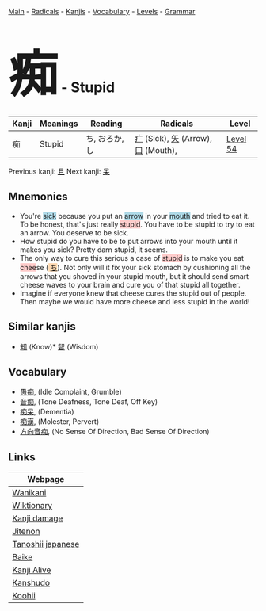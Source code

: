 <style> bigfont {font-size: 100px}</style>
[Main](../index.md) -
[Radicals](../radicals.md) -
[Kanjis](../kanjis.md) -
[Vocabulary](../vocabulary.md) -
[Levels](../levels.md) -
[Grammar](../grammar.md)
# <bigfont> 痴</bigfont> - Stupid 

| Kanji | Meanings | Reading | Radicals | Level |
| --- | --- | --- | --- | --- |
| 痴 | Stupid | ち, おろか, し | [疒](../radicals/疒.md) (Sick), [矢](../radicals/矢.md) (Arrow), [口](../radicals/口.md) (Mouth),  | [Level 54](../levels/wk_level54.md) |

Previous kanji: [且](且.md) Next kanji: [呆](呆.md) 

## Mnemonics
 * You're <span style="background-color:#ADD8E6"> sick</span> because you put an <span style="background-color:#ADD8E6"> arrow</span> in your <span style="background-color:#ADD8E6"> mouth</span> and tried to eat it. To be honest, that's just really <span style="background-color:#ffcccb"> stupid</span>. You have to be stupid to try to eat an arrow. You deserve to be sick.
* How stupid do you have to be to put arrows into your mouth until it makes you sick? Pretty darn stupid, it seems.
* The only way to cure this serious a case of <span style="background-color:#ffcccb"> stupid</span> is to make you eat <span style="background-color:#ffcccb"> chee</span>se (<span style="background-color:#fed8b1"> [ち](https://jisho.org/search/ち)</span>). Not only will it fix your sick stomach by cushioning all the arrows that you shoved in your stupid mouth, but it should send smart cheese waves to your brain and cure you of that stupid all together.
* Imagine if everyone knew that cheese cures the stupid out of people. Then maybe we would have more cheese and less stupid in the world!


## Similar kanjis
 * [知](知.md) (Know)* [智](智.md) (Wisdom)


## Vocabulary
 * [愚痴](../vocabulary/痴.md), (Idle Complaint, Grumble)
* [音痴](../vocabulary/痴.md), (Tone Deafness, Tone Deaf, Off Key)
* [痴呆](../vocabulary/痴.md), (Dementia)
* [痴漢](../vocabulary/痴.md), (Molester, Pervert)
* [方向音痴](../vocabulary/痴.md), (No Sense Of Direction, Bad Sense Of Direction)



## Links 

| Webpage |
| --- |
| [Wanikani          ](https://www.wanikani.com/kanji/痴) |
| [Wiktionary        ](https://en.wiktionary.org/wiki/痴) |
| [Kanji damage      ](http://www.kanjidamage.com/kanji/search?utf8=✓&q=痴) |
| [Jitenon           ](https://jitenon.com/kanji/痴) |
| [Tanoshii japanese ](https://www.tanoshiijapanese.com/dictionary/kanji.cfm?k=痴) |
| [Baike             ](https://baike.baidu.com/item/痴) |
| [Kanji Alive       ](https://app.kanjialive.com/痴) |
| [Kanshudo          ](https://www.kanshudo.com/searchmn?q=痴) |
| [Koohii            ](https://kanji.koohii.com/study/kanji/痴) |
